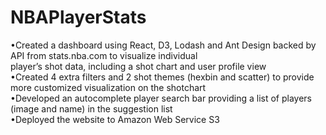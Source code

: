 # NBAPlayerStats <br />
•Created a dashboard using React, D3, Lodash and Ant Design backed by API from stats.nba.com to visualize individual <br />
 player’s shot data, including a shot chart and user profile view <br />
•Created 4 extra filters and 2 shot themes (hexbin and scatter) to provide more customized visualization on the shotchart <br />
•Developed an autocomplete player search bar providing a list of players (image and name) in the suggestion list <br />
•Deployed the website to Amazon Web Service S3 <br />
